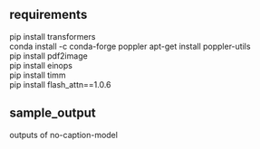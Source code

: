 ## requirements  
pip install transformers  
conda install -c conda-forge poppler
apt-get install poppler-utils  
pip install pdf2image  
pip install einops  
pip install timm  
pip install flash_attn==1.0.6  


## sample_output  
outputs of no-caption-model  
